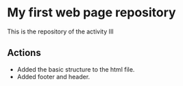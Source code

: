 # My first web page repository

This is the repository of the activity III

## Actions

- Added the basic structure to the html file.
- Added footer and header.